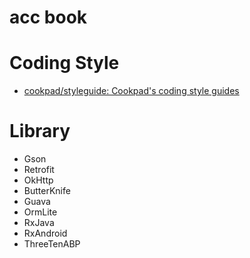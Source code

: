 # acc book

# Coding Style

- [cookpad/styleguide: Cookpad's coding style guides](https://github.com/cookpad/styleguide)

# Library

- Gson
- Retrofit
- OkHttp
- ButterKnife
- Guava
- OrmLite
- RxJava
- RxAndroid
- ThreeTenABP
